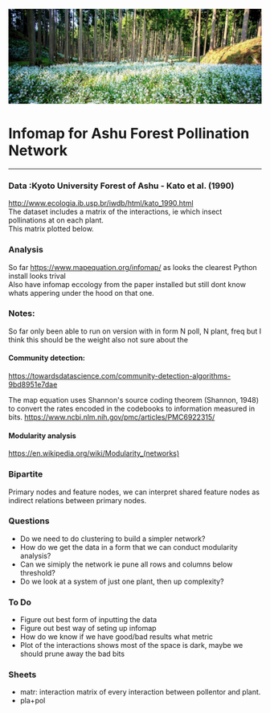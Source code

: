![forest.jpg](images/forest.jpg)
# Infomap for Ashu Forest Pollination Network
---
### Data :Kyoto University Forest of Ashu -  Kato et al. (1990)
http://www.ecologia.ib.usp.br/iwdb/html/kato_1990.html  
The dataset includes a matrix of the interactions, ie which insect pollinations at on each plant.  
This matrix plotted below.

### Analysis
So far https://www.mapequation.org/infomap/ as looks the clearest
Python install looks trival  
Also have infomap eccology from the paper installed but still dont know whats appering under the hood on that one. 

### Notes: 
So far only been able to run on version with in form N poll, N plant, freq but I think this should be the weight also not sure about the


#### Community detection:  
https://towardsdatascience.com/community-detection-algorithms-9bd8951e7dae

The map equation uses Shannon's source coding theorem (Shannon, 1948) to convert the rates encoded in the codebooks to information measured in bits.
https://www.ncbi.nlm.nih.gov/pmc/articles/PMC6922315/

#### Modularity analysis
https://en.wikipedia.org/wiki/Modularity_(networks)

### Bipartite
Primary nodes and feature nodes, we can interpret shared feature nodes as indirect relations between primary nodes.

### Questions
* Do we need to do clustering to build a simpler network? 
* How do we get the data in a form that we can conduct modularity analysis?
* Can we simiply the network ie pune all rows and columns below threshold?
* Do we look at a system of just one plant, then up complexity?

### To Do
* Figure out best form of inputting the data 
* Figure out best way of seting up infomap
* How do we know if we have good/bad results what metric
* Plot of the interactions shows most of the space is dark, maybe we should prune away the bad bits

### Sheets
* matr: interaction matrix of every interaction between pollentor and plant. 
* pla+pol
